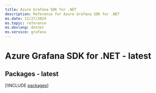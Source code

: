 ```yaml
---
title: Azure Grafana SDK for .NET
description: Reference for Azure Grafana SDK for .NET
ms.date: 11/27/2024
ms.topic: reference
ms.devlang: dotnet
ms.service: grafana
---
```

# Azure Grafana SDK for .NET - latest
## Packages - latest
[!INCLUDE [packages](grafana-index.md)]